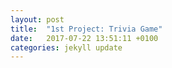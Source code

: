 ```yaml
---
layout: post
title:  "1st Project: Trivia Game"
date:   2017-07-22 13:51:11 +0100
categories: jekyll update
---
```

